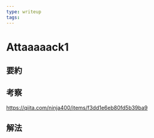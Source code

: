 ```yaml
---
type: writeup
tags:
---
```


# Attaaaaack1

## 要約

## 考察

<https://qiita.com/ninja400/items/f3dd1e6eb80fd5b39ba9>

## 解法
